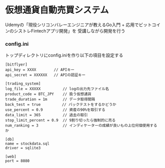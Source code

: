 # 仮想通貨自動売買システム

Udemyの「現役シリコンバレーエンジニアが教えるGo入門 + 応用でビットコインのシストレFintechアプリ開発」を
受講しながら開発を行う


### config.ini

トップディレクトリにconfig.iniを作り以下の項目を設定する

```
[bitflyer]
api_key = XXXX        // APIキー
api_secret = XXXXXX   // APIの認証キー

[trading_system]
log_file = XXXXX          // logの出力先ファイル名
product_code = BTC_JPY    // 扱う仮想通貨
trade_duration = 1m       // データ取得間隔
back_test = true　        // バックテストをするかどうか
use_percent = 0.9         // 資産の90%を取引する
data_limit = 365          // 過去の取引
stop_limit_percent = 0.9  // 9割り切ったら強制的に売る
num_ranking = 3           // インディケーターの成績が良いもの上位何個使用するか

[db]
name = stockdata.sql
driver = sqlite3

[web]
port = 8080
```